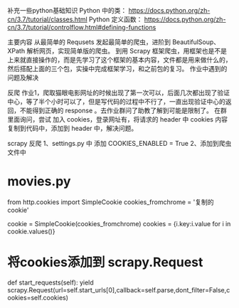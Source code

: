 补充一些python基础知识
Python 中的类： https://docs.python.org/zh-cn/3.7/tutorial/classes.html
Python 定义函数： https://docs.python.org/zh-cn/3.7/tutorial/controlflow.html#defining-functions

主要内容
从最简单的 Requsets 发起最简单的爬虫，进阶到 BeautifulSoup、 XPath 解析网页，实现简单版的爬虫。
到用 Scrapy 框架爬虫，用框架也是不是上来就直接操作的，而是先学习了这个框架的基本内容，文件都是用来做什么的，然后搭配上面的三个包，实操中完成框架学习，和之前包的复习。
作业中遇到的问题及解决

反爬
作业1，爬取猫眼电影网址的时候出现了第一次可以，后面几次都出现了验证中心，等了半个小时可以了，但是写代码的过程中不行了，一直出现验证中心的返回，不能得到正确的 response 。去作业群问了助教了解到可能是限制了。
在群里面询问，尝试 加入 cookies，登录网址有，将请求的 header 中 cookies 内容复制到代码中，添加到 header 中，解决问题。

scrapy 反爬
1、settings.py 中 添加 COOKIES_ENABLED = True
2、添加到爬虫文件中
# movies.py

from http.cookies import SimpleCookie
cookies_fromchrome = '复制的 cookie'

cookie = SimpleCookie(cookies_fromchrome)
cookies = {i.key:i.value for i in cookie.values()}

# 将cookies添加到 scrapy.Request
def start_requests(self):
    yield scrapy.Request(url=self.start_urls[0],callback=self.parse,dont_filter=False,cookies=self.cookies)
